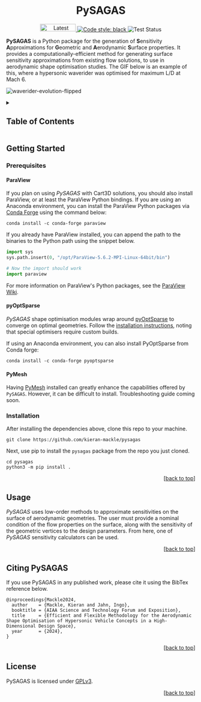 <a name="readme-top"></a>

<h1 align="center">PySAGAS</h1>



<p align="center">
  <a href="https://pypi.org/project/hypysagas/">
    <img src="https://img.shields.io/pypi/v/hypysagas.svg?color=blue&style=plastic" alt="Latest version" width=95 height=20>
  </a>
  
  <a href="https://github.com/psf/black">
    <img alt="Code style: black" src="https://img.shields.io/badge/code%20style-black-000000.svg">
  </a>

  <a>
    <img src="https://github.com/0x6080604052/analytics/actions/workflows/tests.yml/badge.svg" alt="Test Status" class="center">
  </a>
  
</p>


<!-- start intro -->
**PySAGAS** is a Python package for the generation of **S**ensitivity **A**pproximations
for **G**eometric and **A**erodynamic **S**urface properties. It provides a 
computationally-efficient method for generating surface sensitivity approximations from 
existing flow solutions, to use in aerodynamic shape optimisation studies. The GIF below 
is an example of this, where a hypersonic waverider was optimised for maximum L/D at Mach
6.

<!-- end intro -->



![waverider-evolution-flipped](https://github.com/kieran-mackle/pysagas/assets/60687606/4c78a82c-8f20-4235-baf3-ad57bda4945d)



<!-- TABLE OF CONTENTS -->
<details>
  <summary><h2>Table of Contents</h2></summary>
  <ol>
    <li>
      <a href="#getting-started">Getting Started</a>
      <ul>
        <li><a href="#prerequisites">Prerequisites</a></li>
        <li><a href="#installation">Installation</a></li>
      </ul>
    </li>
    <li><a href="#usage">Usage</a></li>
    <li><a href="#citing-pysagas">Citing</a></li>
    <li><a href="#license">License</a></li>
  </ol>
</details>



## Getting Started
<!-- start getting started -->

### Prerequisites


#### ParaView
If you plan on using *PySAGAS* with Cart3D solutions, you should also install ParaView, or at 
least the ParaView Python bindings. If you are using an Anaconda environment, you can install 
the ParaView Python packages via
[Conda Forge](https://anaconda.org/conda-forge/paraview) using 
the command below:

```
conda install -c conda-forge paraview
```

If you already have ParaView installed, you can append the path to the binaries to the Python 
path using the snippet below.

```python
import sys
sys.path.insert(0, "/opt/ParaView-5.6.2-MPI-Linux-64bit/bin")

# Now the import should work
import paraview
```

For more information on ParaView's Python packages, see the 
[ParaView Wiki](https://www.paraview.org/Wiki/PvPython_and_PvBatch).


#### pyOptSparse

*PySAGAS* shape optimisation modules wrap around 
[pyOptSparse](https://mdolab-pyoptsparse.readthedocs-hosted.com/en/latest/index.html) to converge on optimal geometries. Follow the
[installation instructions](https://mdolab-pyoptsparse.readthedocs-hosted.com/en/latest/install.html), noting that special optimisers require custom builds.

If using an Anaconda environment, you can also install PyOptSparse from Conda forge:

```
conda install -c conda-forge pyoptsparse
```

#### PyMesh

Having [PyMesh](https://github.com/PyMesh/PyMesh) installed can greatly enhance the capabilities
offered by `PySAGAS`. However, it can be difficult to install. Troubleshooting guide coming soon.


### Installation
After installing the dependencies above, clone this repo to your machine.

```
git clone https://github.com/kieran-mackle/pysagas
```

Next, use pip to install the `pysagas` package from the repo you 
just cloned.

```
cd pysagas
python3 -m pip install .
```

<!-- end getting started -->

<p align="right">[<a href="#readme-top">back to top</a>]</p>


## Usage

<!-- start usage -->

*PySAGAS* uses low-order methods to approximate sensitivities on the surface of aerodynamic 
geometries. The user must provide a nominal condition of the flow properties on the surface, along
with the sensitivity of the geometric vertices to the design parameters. From here, one of *PySAGAS* sensitivity calculators can be used.


<!-- end usage -->

<p align="right">[<a href="#readme-top">back to top</a>]</p>



## Citing PySAGAS
If you use PySAGAS in any published work, please cite it using the BibTex reference below.

```text
@inproceedings{Mackle2024,
  author    = {Mackle, Kieran and Jahn, Ingo},
  booktitle = {AIAA Science and Technology Forum and Exposition},
  title     = {Efficient and Flexible Methodology for the Aerodynamic Shape Optimisation of Hypersonic Vehicle Concepts in a High-Dimensional Design Space},
  year      = {2024},
}
```

<p align="right">[<a href="#readme-top">back to top</a>]</p>


## License
PySAGAS is licensed under [GPLv3](COPYING).

<p align="right">[<a href="#readme-top">back to top</a>]</p>

